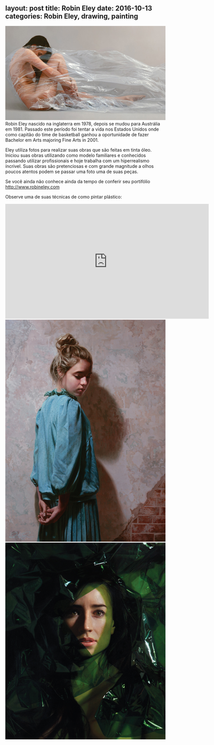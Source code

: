 layout: post
title: Robin Eley
date: 2016-10-13
categories: Robin Eley, drawing, painting
---

<img src="/images/fulls/05.jpg" class="fit image"> Robin Eley nascido na inglaterra em 1978, depois se mudou para Austrália em 1981. Passado este período foi tentar a vida nos Estados Unidos onde como capitão do time de basketball ganhou  a oportunidade de fazer Bachelor em Arts majoring Fine Arts in 2001.

Eley utiliza fotos para realizar suas obras que são feitas em tinta óleo. Iniciou suas obras  utilizando como modelo familiares e conhecidos passando utilizar profissionais e hoje trabalha com um hiperrealismo íncrivel. Suas obras são pretenciosas e com grande magnitude a olhos poucos atentos podem se passar uma foto uma de suas peças.

Se você ainda não conhece ainda da tempo de conferir  seu portifólio <a href="http://www.robineley.com">http://www.robineley.com</a>

Observe uma de suas técnicas de como pintar plástico:
<iframe width="640" height="360" src="https://www.youtube.com/embed/nA0EQcUgu1Q" frameborder="0" allowfullscreen></iframe>
<img src="/images/fulls/05-1.jpg" class="fit image">
<img src="/images/fulls/05-2.jpg" class="fit image">
